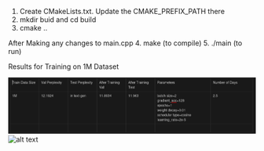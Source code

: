 1. Create CMakeLists.txt. Update the CMAKE_PREFIX_PATH there
2. mkdir buid and cd build
3. cmake ..

After Making any changes to main.cpp
4. make (to compile)
5. ./main (to run)



Results for Training on 1M Dataset

![alt text](image.png)![alt text](image-1.png)
